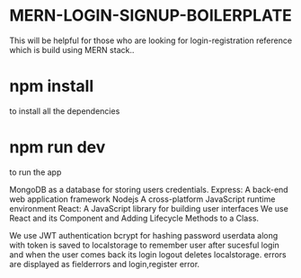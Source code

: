 # MERN-LOGIN-SIGNUP-BOILERPLATE
This will be helpful for those who are looking for login-registration reference which is build using MERN stack..

# npm install
to install all the dependencies

# npm run dev 
to run the app

MongoDB as a database for storing users credentials.
Express: A back-end web application framework
Nodejs A cross-platform JavaScript runtime environment
React: A JavaScript library for building user interfaces
We use React and its Component and Adding Lifecycle Methods to a Class.

We use JWT authentication bcrypt for hashing password
userdata along with token is saved to localstorage to remember user after sucesful login and when the user comes back its login
logout deletes localstorage.
errors are displayed as fielderrors and login,register error.
